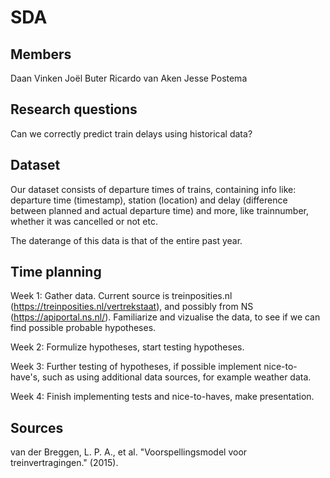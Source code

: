 # SDA

## Members
Daan Vinken
Joël Buter
Ricardo van Aken
Jesse Postema

## Research questions
Can we correctly predict train delays using historical data?

## Dataset
Our dataset consists of departure times of trains, containing info like:
departure time (timestamp), station (location) and delay (difference between planned and actual departure time) and more, like trainnumber, whether it was cancelled or not etc.

The daterange of this data is that of the entire past year.

## Time planning
Week 1:
Gather data. Current source is treinposities.nl (https://treinposities.nl/vertrekstaat), and possibly from NS (https://apiportal.ns.nl/).
Familiarize and vizualise the data, to see if we can find possible probable hypotheses.

Week 2:
Formulize hypotheses, start testing hypotheses.

Week 3:
Further testing of hypotheses, if possible implement nice-to-have's, such as using additional data sources, for example weather data.

Week 4:
Finish implementing tests and nice-to-haves, make presentation.

## Sources
van der Breggen, L. P. A., et al. "Voorspellingsmodel voor treinvertragingen." (2015).

